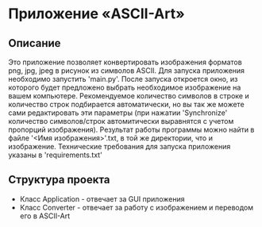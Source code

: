 # Приложение «ASCII-Art»

## Описание
Это приложение позволяет конвертировать изображения форматов png, jpg, jpeg в рисунок из символов ASCII. 
Для запуска приложения необходимо запустить 'main.py'. После запуска откроется окно, из которого будет предложено выбрать необходимое изображение на вашем компьютере. Рекомендуемое количество символов в строке и количество строк подбирается автоматически, но вы так же можете сами редактировать эти параметры (при нажатии 'Synchronize' количество символов/строк автомитически выравнятся с учетом пропорций изображения).
Результат работы программы можно найти в файле '<Имя изображения>'.txt, в той же директории, что и изображение.
Технические требования для запуска приложения указаны в 'requirements.txt'

## Структура проекта
- Класс Application - отвечает за GUI приложения
- Класс Converter - отвечает за работу с изображением и переводом его в ASCII-Art